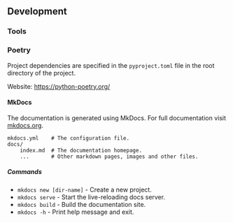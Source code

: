 ## Development

### Tools

### Poetry

Project dependencies are specified in the `pyproject.toml` file in the root directory of the project.

Website: <https://python-poetry.org/>

#### MkDocs

The documentation is generated using MkDocs. For full documentation visit [mkdocs.org](https://www.mkdocs.org).

    mkdocs.yml    # The configuration file.
    docs/
        index.md  # The documentation homepage.
        ...       # Other markdown pages, images and other files.

##### Commands

* `mkdocs new [dir-name]` - Create a new project.
* `mkdocs serve` - Start the live-reloading docs server.
* `mkdocs build` - Build the documentation site.
* `mkdocs -h` - Print help message and exit.
